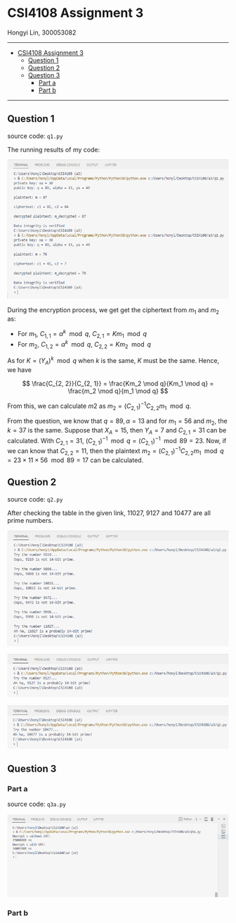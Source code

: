 # CSI4108 Assignment 3

Hongyi Lin, 300053082

***

- [CSI4108 Assignment 3](#csi4108-assignment-3)
  - [Question 1](#question-1)
  - [Question 2](#question-2)
  - [Question 3](#question-3)
    - [Part a](#part-a)
    - [Part b](#part-b)

***

## Question 1
source code: `q1.py`

The running results of my code:

![q1-res.png](q1-res.png)

During the encryption process, we get get the ciphertext from $m_1$ and $m_2$ as:
* For $m_1$, $C_{1, 1} = \alpha^k \mod q$, $C_{2, 1} = Km_1 \mod q$
* For $m_2$, $C_{1, 2} = \alpha^k \mod q$, $C_{2, 2} = Km_2 \mod q$

As for $K = (Y_A)^k \mod q$ when $k$ is the same, $K$ must be the same.
Hence, we have

$$ \frac{C_{2, 2}}{C_{2, 1}} = \frac{Km_2 \mod q}{Km_1 \mod q} = \frac{m_2 \mod q}{m_1 \mod q} $$

From this, we can calculate $m2$ as $m_2 = (C_{2, 1})^{-1}C_{2,2}m_1 \mod q$.

From the question, we know that $q = 89, \alpha = 13$ and for $m_1 = 56$ and $m_2$, the $k = 37$ is the same. Suppose that $X_A = 15$, then $Y_A = 7$ and $C_{2, 1} = 31$ can be calculated. With $C_{2, 1} = 31$, $(C_{2, 1})^{-1} \mod q = (C_{2, 1})^{-1} \mod 89 = 23$. Now, if we can know that $C_{2, 2} = 11$, then the plaintext $m_2 = (C_{2, 1})^{-1}C_{2,2}m_1 \mod q = 23 \times 11 \times 56 \mod 89 = 17$ can be calculated.

## Question 2
source code: `q2.py`

After checking the table in the given link, 11027, 9127 and 10477 are all prime numbers.

![q2-res-1.png](q2-res-1.png)

![q2-res-2.png](q2-res-2.png)

![q2-res-3.png](q2-res-3.png)

## Question 3

### Part a
source code: `q3a.py`

![q3a-timing-res.png](q3a-timing-res.png)

### Part b

